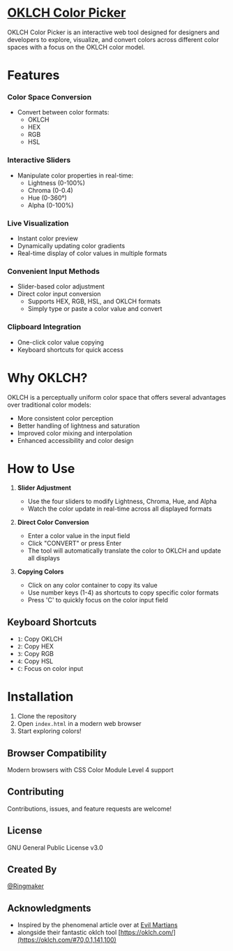 # [OKLCH Color Picker](https://cmringmaker.github.io/OKLCH-Picker/)

OKLCH Color Picker is an interactive web tool designed for designers and developers to explore, visualize, and convert colors across different color spaces with a focus on the OKLCH color model.

# Features

### Color Space Conversion

- Convert between color formats:
  - OKLCH
  - HEX
  - RGB
  - HSL

### Interactive Sliders

- Manipulate color properties in real-time:
  - Lightness (0-100%)
  - Chroma (0-0.4)
  - Hue (0-360°)
  - Alpha (0-100%)

### Live Visualization

- Instant color preview
- Dynamically updating color gradients
- Real-time display of color values in multiple formats

### Convenient Input Methods

- Slider-based color adjustment
- Direct color input conversion
  - Supports HEX, RGB, HSL, and OKLCH formats
  - Simply type or paste a color value and convert

### Clipboard Integration

- One-click color value copying
- Keyboard shortcuts for quick access

# Why OKLCH?

OKLCH is a perceptually uniform color space that offers several advantages over traditional color models:

- More consistent color perception
- Better handling of lightness and saturation
- Improved color mixing and interpolation
- Enhanced accessibility and color design

# How to Use

1. **Slider Adjustment**

   - Use the four sliders to modify Lightness, Chroma, Hue, and Alpha
   - Watch the color update in real-time across all displayed formats

2. **Direct Color Conversion**

   - Enter a color value in the input field
   - Click "CONVERT" or press Enter
   - The tool will automatically translate the color to OKLCH and update all displays

3. **Copying Colors**
   - Click on any color container to copy its value
   - Use number keys (1-4) as shortcuts to copy specific color formats
   - Press 'C' to quickly focus on the color input field

## Keyboard Shortcuts

- `1`: Copy OKLCH
- `2`: Copy HEX
- `3`: Copy RGB
- `4`: Copy HSL
- `C`: Focus on color input

# Installation

1. Clone the repository
2. Open `index.html` in a modern web browser
3. Start exploring colors!

## Browser Compatibility

Modern browsers with CSS Color Module Level 4 support

## Contributing

Contributions, issues, and feature requests are welcome!

## License

GNU General Public License v3.0

## Created By

[@Ringmaker](https://github.com/cmRingmaker)

## Acknowledgments

- Inspired by the phenomenal article over at [Evil Martians](https://evilmartians.com/chronicles/oklch-in-css-why-quit-rgb-hsl)
- alongside their fantastic oklch tool [https://oklch.com/](https://oklch.com/#70,0.1,141,100)
